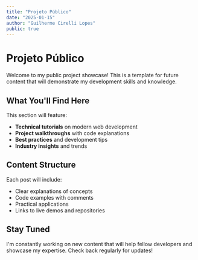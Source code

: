 ```yaml
---
title: "Projeto Público"
date: "2025-01-15"
author: "Guilherme Cirelli Lopes"
public: true
---
```


# Projeto Público

Welcome to my public project showcase! This is a template for future content that will demonstrate my development skills and knowledge.

## What You'll Find Here

This section will feature:
- **Technical tutorials** on modern web development
- **Project walkthroughs** with code explanations
- **Best practices** and development tips
- **Industry insights** and trends

## Content Structure

Each post will include:
- Clear explanations of concepts
- Code examples with comments
- Practical applications
- Links to live demos and repositories

## Stay Tuned

I'm constantly working on new content that will help fellow developers and showcase my expertise. Check back regularly for updates!
